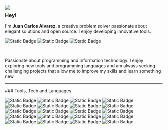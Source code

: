 <img align="left" src="https://orhun.dev/img/crow.png">

### Hey!

I'm **Juan Carlos Alvarez**, a creative problem solver passionate about elegant solutions and open source. I enjoy developing innovative tools.

![Static Badge](https://img.shields.io/badge/alvarezMar-%23393939?logo=instagram&logoColor=white&labelColor=%235B5B5B&link=https%3A%2F%2Fwww.instagram.com%2Fjuan_alvarezmar%2F)
 ![Static Badge](https://img.shields.io/badge/alvarezmajuan-%23393939?logo=linkedin&logoColor=white&labelColor=%235B5B5B&link=https%3A%2F%2Flinkedin.com%2Fin%2Falvarezmajuan)
 ![Static Badge](https://img.shields.io/badge/alvarez.majuan%40hotmail.com-%23393939?logo=mail.Ru&logoColor=white&labelColor=%235B5B5B&link=mailto%3Aalvarez.majuan%40hotmail.com)

<br>

Passionate about programming and information technology. I enjoy exploring new tools and programming languages and am always seeking challenging projects that allow me to improve my skills and learn something new.

<hr>
### Tools, Tech and Languages

![Static Badge](https://img.shields.io/badge/JavaScript-%233C3D3A?style=flat&logo=javascript) ![Static Badge](https://img.shields.io/badge/TypeScript-%233178C6?style=flat&logo=typescript&logoColor=white) ![Static Badge](https://img.shields.io/badge/HTML-%23E34F26?style=flat&logo=html5&logoColor=white) ![Static Badge](https://img.shields.io/badge/CSS-%231572B6?style=flat&logo=CSS3&logoColor=white) ![Static Badge](https://img.shields.io/badge/React-%232D3036?style=flat&logo=react) ![Static Badge](https://img.shields.io/badge/Redux-%23764ABC?style=flat&logo=redux) ![Static Badge](https://img.shields.io/badge/NestJS-%23E0234E?style=flat&logo=nestjs&logoColor=white) ![Static Badge](https://img.shields.io/badge/Node.js-%235FA04E?style=flat&logo=node.js&logoColor=white) ![Static Badge](https://img.shields.io/badge/Bootstrap-%237952B3?style=flat&logo=bootstrap&logoColor=white) ![Static Badge](https://img.shields.io/badge/Vite-%23000000?style=flat&logo=vite) ![Static Badge](https://img.shields.io/badge/MongoDB-%23001827?style=flat&logo=mongodb&logoColor=%2300EE64) ![Static Badge](https://img.shields.io/badge/Insomnia-%234000BF?style=flat&logo=insomnia) ![Static Badge](https://img.shields.io/badge/Git-white?style=flat&logo=git) ![Static Badge](https://img.shields.io/badge/PostgreSQL-%233A6592?style=flat&logo=postgreSQL&logoColor=white) ![Static Badge](https://img.shields.io/badge/NPM-%23CB0000?style=flat&logo=NPM) ![Static Badge](https://img.shields.io/badge/Express-%2348535E?style=flat&logo=express) ![Static Badge](https://img.shields.io/badge/Markdown-%23000000?style=flat&logo=markdown) ![Static Badge](https://img.shields.io/badge/Swagger-%23464744?style=flat&logo=swagger) ![Static Badge](https://img.shields.io/badge/Docker-%232496ED?style=flat&logo=docker&logoColor=white) ![Static Badge](https://img.shields.io/badge/JWT-%23000000?style=flat&logo=JSON%20web%20tokens&logoColor=white)










 

 











